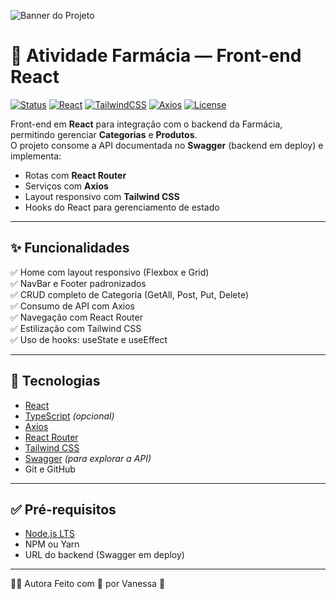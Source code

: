 ![Banner do Projeto](https://via.placeholder.com/1000x250/0ea5e9/ffffff?text=Atividade+Farm%C3%A1cia+React)

# 🏥 Atividade Farmácia — Front-end React

[![Status](https://img.shields.io/badge/status-em%20desenvolvimento-yellow?style=for-the-badge)](#)
[![React](https://img.shields.io/badge/React-18-61dafb?style=for-the-badge&logo=react&logoColor=white)](https://react.dev/)
[![TailwindCSS](https://img.shields.io/badge/Tailwind_CSS-3-38b2ac?style=for-the-badge&logo=tailwind-css&logoColor=white)](https://tailwindcss.com/)
[![Axios](https://img.shields.io/badge/Axios-HTTP-blue?style=for-the-badge)](https://axios-http.com/)
[![License](https://img.shields.io/badge/license-MIT-green?style=for-the-badge)](#)

Front-end em **React** para integração com o backend da Farmácia, permitindo gerenciar **Categorias** e **Produtos**.  
O projeto consome a API documentada no **Swagger** (backend em deploy) e implementa:

- Rotas com **React Router**
- Serviços com **Axios**
- Layout responsivo com **Tailwind CSS**
- Hooks do React para gerenciamento de estado

---

## ✨ Funcionalidades

✅ Home com layout responsivo (Flexbox e Grid)  
✅ NavBar e Footer padronizados  
✅ CRUD completo de Categoria (GetAll, Post, Put, Delete)  
✅ Consumo de API com Axios  
✅ Navegação com React Router  
✅ Estilização com Tailwind CSS  
✅ Uso de hooks: useState e useEffect  

---

## 🧰 Tecnologias

- [React](https://react.dev/)
- [TypeScript](https://www.typescriptlang.org/) *(opcional)*
- [Axios](https://axios-http.com/)
- [React Router](https://reactrouter.com/)
- [Tailwind CSS](https://tailwindcss.com/)
- [Swagger](https://swagger.io/) *(para explorar a API)*
- Git e GitHub

---

## ✅ Pré-requisitos

- [Node.js LTS](https://nodejs.org/)
- NPM ou Yarn
- URL do backend (Swagger em deploy)

---

🧑‍💻 Autora
Feito com 💙 por Vanessa 🚀
